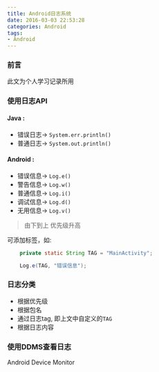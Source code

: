 ```yaml
---
title: Android日志系统
date: 2016-03-03 22:53:28
categories: Android
tags:
- Android
---
```


### 前言
此文为个人学习记录所用

### 使用日志API
#### Java : 
- 错误日志-> `System.err.println()`
- 普通日志-> `System.out.println()`

<!-- more -->

#### Android : 
- 错误信息-> `Log.e()`
- 警告信息-> `Log.w()`
- 普通信息-> `Log.i()`
- 调试信息-> `Log.d()`
- 无用信息-> `Log.v()`

>由下到上 优先级升高

可添加标签，如: 

```java
    private static String TAG = "MainActivity";

    Log.e(TAG, "错误信息");
```

### 日志分类
- 根据优先级
- 根据包名
- 通过日志tag, 即上文中自定义的`TAG`
- 根据日志内容

### 使用DDMS查看日志
Android Device Monitor 
